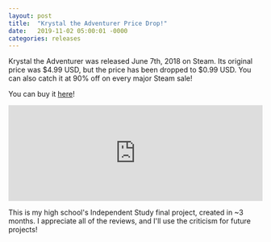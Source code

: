 ```yaml
---
layout: post
title:  "Krystal the Adventurer Price Drop!"
date:   2019-11-02 05:00:01 -0000
categories: releases
---
```

Krystal the Adventurer was released June 7th, 2018 on Steam.
Its original price was $4.99 USD, but the price has been dropped to $0.99 USD. You can also catch it at 90% off on every major Steam sale!

You can buy it [here]!
<iframe src="https://store.steampowered.com/widget/848770/" frameborder="0" width="100%" height="190"></iframe>

This is my high school's Independent Study final project, created in ~3 months. I appreciate all of the reviews, and I'll use the criticism for future projects!

[here]: https://store.steampowered.com/app/848770/Krystal_the_Adventurer/